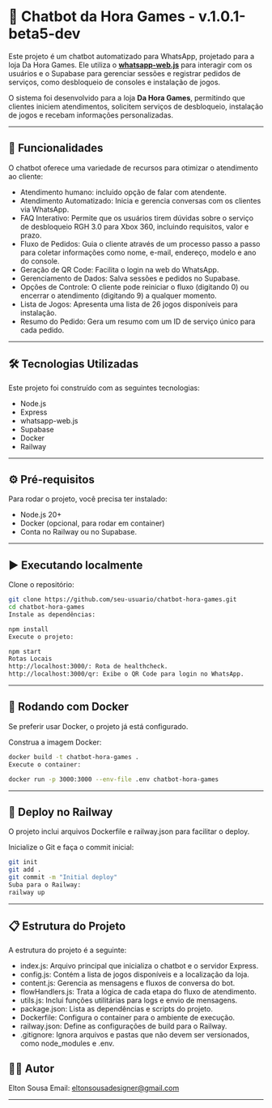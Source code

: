# 🤖 Chatbot da Hora Games - v.1.0.1-beta5-dev

Este projeto é um chatbot automatizado para WhatsApp, projetado para a loja Da Hora Games. Ele utiliza o
**[whatsapp-web.js](https://github.com/pedroslopez/whatsapp-web.js)** para interagir com os usuários e o Supabase para gerenciar sessões e registrar pedidos de serviços, como desbloqueio de consoles e instalação de jogos.

O sistema foi desenvolvido para a loja **Da Hora Games**, permitindo que clientes iniciem atendimentos, solicitem serviços de desbloqueio, instalação de jogos e recebam informações personalizadas.

---

## 🚀 Funcionalidades

O chatbot oferece uma variedade de recursos para otimizar o atendimento ao cliente:

- Atendimento humano: incluido opção de falar com atendente.
- Atendimento Automatizado: Inicia e gerencia conversas com os clientes via WhatsApp.
- FAQ Interativo: Permite que os usuários tirem dúvidas sobre o serviço de desbloqueio RGH 3.0 para Xbox 360, incluindo requisitos, valor e prazo.
- Fluxo de Pedidos: Guia o cliente através de um processo passo a passo para coletar informações como nome, e-mail, endereço, modelo e ano do console.
- Geração de QR Code: Facilita o login na web do WhatsApp.
- Gerenciamento de Dados: Salva sessões e pedidos no Supabase.
- Opções de Controle: O cliente pode reiniciar o fluxo (digitando 0) ou encerrar o atendimento (digitando 9) a qualquer momento.
- Lista de Jogos: Apresenta uma lista de 26 jogos disponíveis para instalação.
- Resumo do Pedido: Gera um resumo com um ID de serviço único para cada pedido.

---

## 🛠️ Tecnologias Utilizadas

Este projeto foi construído com as seguintes tecnologias:

- Node.js
- Express
- whatsapp-web.js
- Supabase
- Docker
- Railway

---

## ⚙️ Pré-requisitos

Para rodar o projeto, você precisa ter instalado:

- Node.js 20+
- Docker (opcional, para rodar em container)
- Conta no Railway ou no Supabase.

---

## ▶️ Executando localmente

Clone o repositório:

```bash
git clone https://github.com/seu-usuario/chatbot-hora-games.git
cd chatbot-hora-games
Instale as dependências:
```

```bash
npm install
Execute o projeto:
```

```bash
npm start
Rotas Locais
http://localhost:3000/: Rota de healthcheck.
http://localhost:3000/qr: Exibe o QR Code para login no WhatsApp.
```

---

## 🐳 Rodando com Docker

Se preferir usar Docker, o projeto já está configurado.

Construa a imagem Docker:

```bash
docker build -t chatbot-hora-games .
Execute o container:
```

```bash
docker run -p 3000:3000 --env-file .env chatbot-hora-games
```

---

## 🚀 Deploy no Railway

O projeto inclui arquivos Dockerfile e railway.json para facilitar o deploy.

Inicialize o Git e faça o commit inicial:

```bash
git init
git add .
git commit -m "Initial deploy"
Suba para o Railway:
railway up
```

---

## 📋 Estrutura do Projeto

A estrutura do projeto é a seguinte:

- index.js: Arquivo principal que inicializa o chatbot e o servidor Express.
- config.js: Contém a lista de jogos disponíveis e a localização da loja.
- content.js: Gerencia as mensagens e fluxos de conversa do bot.
- flowHandlers.js: Trata a lógica de cada etapa do fluxo de atendimento.
- utils.js: Inclui funções utilitárias para logs e envio de mensagens.
- package.json: Lista as dependências e scripts do projeto.
- Dockerfile: Configura o container para o ambiente de execução.
- railway.json: Define as configurações de build para o Railway.
- .gitignore: Ignora arquivos e pastas que não devem ser versionados, como node_modules e .env.

## 👨‍💻 Autor

Elton Sousa
Email: eltonsousadesigner@gmail.com

---
